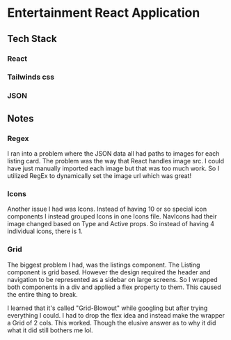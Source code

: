 # Entertainment React Application

## Tech Stack

### React

### Tailwinds css

### JSON

## Notes

### Regex
I ran into a problem where the JSON data all had paths to images for each listing card. The problem was the way that React handles image src.
I could have just manually imported each image but that was too much work. So I utilized RegEx to dynamically set the image url which was great!

### Icons
Another issue I had was Icons. Instead of having 10 or so special icon components I instead grouped Icons in one Icons file.
NavIcons had their image changed based on Type and Active props. So instead of having 4 individual icons, there is 1. 

### Grid
The biggest problem I had, was the listings component. The Listing component is grid based. However the design required the header and navigation to be represented as a sidebar on large screens. So I wrapped both components in a div and applied a flex property to them. This caused the entire thing to break.

I learned that it's called "Grid-Blowout" while googling but after trying everything I could. I had to drop the flex idea and instead make the wrapper a Grid of 2 cols. This worked. Though the elusive answer as to why it did what it did still bothers me lol.

